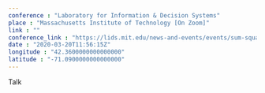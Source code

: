 ```yaml
---
conference : "Laboratory for Information & Decision Systems"
place : "Massachusetts Institute of Technology [On Zoom]"
link : ""
conference_link : "https://lids.mit.edu/news-and-events/events/sum-squares-representation-convex-forms-and-generalized-cauchy-schwarz"
date : "2020-03-20T11:56:15Z"
longitude : "42.3600000000000000"
latitude : "-71.0900000000000000"
---
```


Talk

